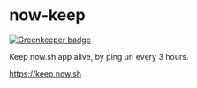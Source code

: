 # now-keep

[![Greenkeeper badge](https://badges.greenkeeper.io/amio/now-keep.svg)](https://greenkeeper.io/)

Keep now.sh app alive, by ping url every 3 hours.

https://keep.now.sh
